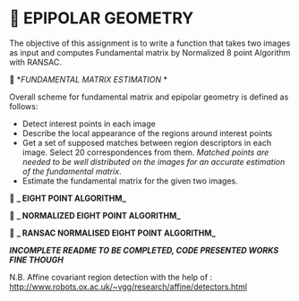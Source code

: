 :beginner: **EPIPOLAR GEOMETRY**
===

The objective of this assignment is to write a function that takes two images as input and computes Fundamental matrix by Normalized 8 point Algorithm with RANSAC.

:beginner: *_FUNDAMENTAL MATRIX ESTIMATION_ *

Overall scheme for fundamental matrix and epipolar geometry is defined as follows:

- Detect interest points in each image
- Describe the local appearance of the regions around interest points
- Get a set of supposed matches between region descriptors in each image. Select 20 correspondences from them. _Matched points are needed to be well distributed on the images for an accurate estimation of the fundamental matrix_.
- Estimate the fundamental matrix for the given two images.


:beginner: **_ EIGHT POINT ALGORITHM_**



:beginner: **_ NORMALIZED EIGHT POINT ALGORITHM_**



:beginner: **_ RANSAC NORMALISED EIGHT POINT ALGORITHM_**




**_INCOMPLETE README TO BE COMPLETED, CODE PRESENTED WORKS FINE THOUGH_**

N.B. Affine covariant region detection with the help of : http://www.robots.ox.ac.uk/~vgg/research/affine/detectors.html
